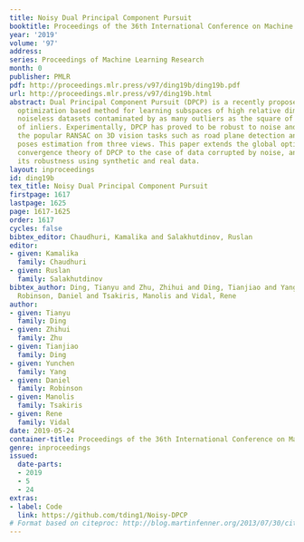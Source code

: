 ```yaml
---
title: Noisy Dual Principal Component Pursuit
booktitle: Proceedings of the 36th International Conference on Machine Learning
year: '2019'
volume: '97'
address: 
series: Proceedings of Machine Learning Research
month: 0
publisher: PMLR
pdf: http://proceedings.mlr.press/v97/ding19b/ding19b.pdf
url: http://proceedings.mlr.press/v97/ding19b.html
abstract: Dual Principal Component Pursuit (DPCP) is a recently proposed non-convex
  optimization based method for learning subspaces of high relative dimension from
  noiseless datasets contaminated by as many outliers as the square of the number
  of inliers. Experimentally, DPCP has proved to be robust to noise and outperform
  the popular RANSAC on 3D vision tasks such as road plane detection and relative
  poses estimation from three views. This paper extends the global optimality and
  convergence theory of DPCP to the case of data corrupted by noise, and further demonstrates
  its robustness using synthetic and real data.
layout: inproceedings
id: ding19b
tex_title: Noisy Dual Principal Component Pursuit
firstpage: 1617
lastpage: 1625
page: 1617-1625
order: 1617
cycles: false
bibtex_editor: Chaudhuri, Kamalika and Salakhutdinov, Ruslan
editor:
- given: Kamalika
  family: Chaudhuri
- given: Ruslan
  family: Salakhutdinov
bibtex_author: Ding, Tianyu and Zhu, Zhihui and Ding, Tianjiao and Yang, Yunchen and
  Robinson, Daniel and Tsakiris, Manolis and Vidal, Rene
author:
- given: Tianyu
  family: Ding
- given: Zhihui
  family: Zhu
- given: Tianjiao
  family: Ding
- given: Yunchen
  family: Yang
- given: Daniel
  family: Robinson
- given: Manolis
  family: Tsakiris
- given: Rene
  family: Vidal
date: 2019-05-24
container-title: Proceedings of the 36th International Conference on Machine Learning
genre: inproceedings
issued:
  date-parts:
  - 2019
  - 5
  - 24
extras:
- label: Code
  link: https://github.com/tding1/Noisy-DPCP
# Format based on citeproc: http://blog.martinfenner.org/2013/07/30/citeproc-yaml-for-bibliographies/
---
```

